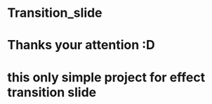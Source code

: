 # Transition_slide
# Thanks your attention :D
# this only simple project for effect transition slide 

